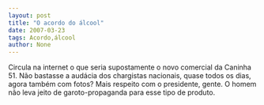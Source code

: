 ```yaml
---
layout: post
title: "O acordo do álcool"
date: 2007-03-23
tags: Acordo,álcool
author: None
---
```

Circula na internet o que seria supostamente o novo comercial da Caninha 51.
Não bastasse a audácia dos chargistas nacionais, quase todos os dias, agora também com fotos? 
Mais respeito com o presidente, gente. 
O homem não leva jeito de garoto-propaganda para esse tipo de produto. 